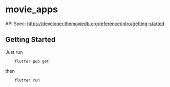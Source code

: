 # movie_apps

API Spec: https://developer.themoviedb.org/reference/intro/getting-started

## Getting Started
Just run
```
    flutter pub get
```
then
```
    flutter run
```